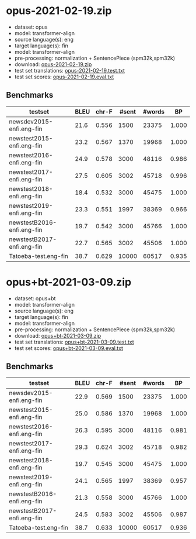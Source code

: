 # opus-2021-02-19.zip

* dataset: opus
* model: transformer-align
* source language(s): eng
* target language(s): fin
* model: transformer-align
* pre-processing: normalization + SentencePiece (spm32k,spm32k)
* download: [opus-2021-02-19.zip](https://object.pouta.csc.fi/Tatoeba-MT-models/eng-fin/opus-2021-02-19.zip)
* test set translations: [opus-2021-02-19.test.txt](https://object.pouta.csc.fi/Tatoeba-MT-models/eng-fin/opus-2021-02-19.test.txt)
* test set scores: [opus-2021-02-19.eval.txt](https://object.pouta.csc.fi/Tatoeba-MT-models/eng-fin/opus-2021-02-19.eval.txt)

## Benchmarks

| testset | BLEU  | chr-F | #sent | #words | BP |
|---------|-------|-------|-------|--------|----|
| newsdev2015-enfi.eng-fin 	| 21.6 	| 0.556 	| 1500 	| 23375 	| 1.000 |
| newstest2015-enfi.eng-fin 	| 23.2 	| 0.567 	| 1370 	| 19968 	| 1.000 |
| newstest2016-enfi.eng-fin 	| 24.9 	| 0.578 	| 3000 	| 48116 	| 0.986 |
| newstest2017-enfi.eng-fin 	| 27.5 	| 0.605 	| 3002 	| 45718 	| 0.996 |
| newstest2018-enfi.eng-fin 	| 18.4 	| 0.532 	| 3000 	| 45475 	| 1.000 |
| newstest2019-enfi.eng-fin 	| 23.3 	| 0.551 	| 1997 	| 38369 	| 0.966 |
| newstestB2016-enfi.eng-fin 	| 19.7 	| 0.542 	| 3000 	| 45766 	| 1.000 |
| newstestB2017-enfi.eng-fin 	| 22.7 	| 0.565 	| 3002 	| 45506 	| 1.000 |
| Tatoeba-test.eng-fin 	| 38.7 	| 0.629 	| 10000 	| 60517 	| 0.935 |

# opus+bt-2021-03-09.zip

* dataset: opus+bt
* model: transformer-align
* source language(s): eng
* target language(s): fin
* model: transformer-align
* pre-processing: normalization + SentencePiece (spm32k,spm32k)
* download: [opus+bt-2021-03-09.zip](https://object.pouta.csc.fi/Tatoeba-MT-models/eng-fin/opus+bt-2021-03-09.zip)
* test set translations: [opus+bt-2021-03-09.test.txt](https://object.pouta.csc.fi/Tatoeba-MT-models/eng-fin/opus+bt-2021-03-09.test.txt)
* test set scores: [opus+bt-2021-03-09.eval.txt](https://object.pouta.csc.fi/Tatoeba-MT-models/eng-fin/opus+bt-2021-03-09.eval.txt)

## Benchmarks

| testset | BLEU  | chr-F | #sent | #words | BP |
|---------|-------|-------|-------|--------|----|
| newsdev2015-enfi.eng-fin 	| 22.9 	| 0.569 	| 1500 	| 23375 	| 1.000 |
| newstest2015-enfi.eng-fin 	| 25.0 	| 0.586 	| 1370 	| 19968 	| 1.000 |
| newstest2016-enfi.eng-fin 	| 26.3 	| 0.595 	| 3000 	| 48116 	| 0.981 |
| newstest2017-enfi.eng-fin 	| 29.3 	| 0.624 	| 3002 	| 45718 	| 0.982 |
| newstest2018-enfi.eng-fin 	| 19.7 	| 0.545 	| 3000 	| 45475 	| 1.000 |
| newstest2019-enfi.eng-fin 	| 24.1 	| 0.565 	| 1997 	| 38369 	| 0.957 |
| newstestB2016-enfi.eng-fin 	| 21.3 	| 0.558 	| 3000 	| 45766 	| 1.000 |
| newstestB2017-enfi.eng-fin 	| 24.5 	| 0.583 	| 3002 	| 45506 	| 0.987 |
| Tatoeba-test.eng-fin 	| 38.7 	| 0.633 	| 10000 	| 60517 	| 0.936 |

